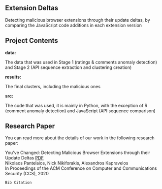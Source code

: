 <h2>Extension Deltas</h2>

Detecting malicious browser extensions through their update deltas, by comparing the JavaScript code additions in each extension version

<h2>Project Contents</h2>

**data:**

The data that was used in Stage 1 (ratings & comments anomaly detection) and Stage 2 (API sequence extraction and clustering creation)

**results:**

The final clusters, including the malicious ones

**src:**

The code that was used, it is mainly in Python, with the exception of R (comment anomaly detection) and JavaScript (API sequence comparison)

<h2>Research Paper</h2>

You can read more about the details of our work in the following research paper:

You've Changed: Detecting Malicious Browser Extensions through their Update Deltas [PDF](https://github.com/wspr-ncsu/extensiondeltas/blob/master/paper/extensionUpdateDeltas.pdf)<br/>
Nikolaos Pantelaios, Nick Nikiforakis, Alexandros Kapravelos<br/>
In Proceedings of the ACM Conference on Computer and Communications Security (CCS), 2020

```
Bib Citation
```